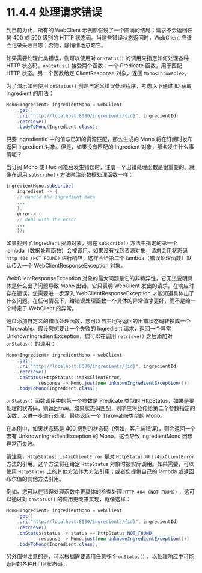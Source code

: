 # 11.4.4 处理请求错误

到目前为止，所有的 WebClient 示例都假设了一个圆满的结局；请求不会返回任何 400 或 500 级别的 HTTP 状态码。当这些错误状态返回时，WebClient 应该会记录失败日志；否则，静悄悄地忽略它。

如果需要处理此类错误，则可以使用对 `onStatus()` 的调用来指定如何处理各种 HTTP 状态码。`onStatus()` 接受两个函数：一个 Predicate 函数，用于匹配 HTTP 状态。另一个函数给定 ClientResponse 对象，返回 `Mono<Throwable>`。

为了演示如何使用 `onStatus()` 创建自定义错误处理程序，考虑以下通过 ID 获取 Ingredient 的用法：

```java
Mono<Ingredient> ingredientMono = webClient
    .get()
    .uri("http://localhost:8080/ingredients/{id}", ingredientId)
    .retrieve()
    .bodyToMono(Ingredient.class);
```

只要 ingredientId 中的值与已知的资源匹配，那么生成的 Mono 将在订阅时发布返回 Ingredient 对象。但是，如果没有匹配的 Ingredient 对象，那会发生什么事情呢？

当订阅 Mono 或 Flux 可能会发生错误时，注册一个出错处理函数是很重要的。就像在调用 `subscribe()` 方法时注册数据处理函数一样：

```java
ingredientMono.subscribe(
    ingredient -> {
    // handle the ingredient data
    ...
    },
    error-> {
    // deal with the error
    ...
    });
```

如果找到了 Ingredient 资源对象，则在 `subscribe()` 方法中指定的第一个 lambda（数据处理函数）会被调用。如果没有找到资源对象，请求会用状态码 `http 404 (NOT FOUND)` 进行响应，这样会给第二个 lambda（错误处理函数）默认传入一个 WebClientResponseException 对象。

WebClientResponseException 对象的最大问题是它的非特异性，它无法说明具体是什么出了问题导致 Mono 出错。它只表明 WebClient 发出的请求，在响应时存在错误。您需要进一步深入 WebClientResponseException 才能知道具体出了什么问题。在任何情况下，给错误处理函数一个具体的异常值才更好，而不是给一个特定于 WebClient 的异常。

通过添加自定义的错误处理函数，您可以自主地将返回的出错状态码转换成一个Throwable。假设您想要让一个失败的 Ingredient 请求，返回一个异常 UnknownIngredientException，您可以在调用 `retrieve()` 之后添加对 `onStatus()` 的调用：

```java
Mono<Ingredient> ingredientMono = webClient
    .get() 
    .uri("http://localhost:8080/ingredients/{id}", ingredientId)
    .retrieve()
    .onStatus(HttpStatus::is4xxClientError,
            response -> Mono.just(new UnknownIngredientException()))
    .bodyToMono(Ingredient.class);
```

`onStatus()` 函数调用中的第一个参数是 Predicate 类型的 HttpStatus，如果是要处理的状态码，则返回true。如果状态码匹配，则响应将会传给第二个参数指定的函数，以进一步进行处理。最终返回一个 Throwable类型的 Mono。

在本例中，如果状态码是 400 级别的状态码（例如，客户端错误），则会返回一个带有 UnknownIngredientException 的 Mono。这会导致 ingredientMono 因该异常而失败。

请注意，`HttpStatus::is4xxClientError` 是对 `HttpStatus` 中 `is4xxClientError` 方法的引用。这个方法将在给定 `HttpStatus` 对象时被实际调用。如果需要，可以使用 `HttpStatus` 上的其他方法作为方法引用；或者您提供自己的 lambda 或返回布尔值的其他方法引用。

例如，您可以在错误处理函数中更具体的检查处理 `HTTP 404 (NOT FOUND)` ，这可以通过对 `onStatus()` 的调用更改来实现，就像这样：

```java
Mono<Ingredient> ingredientMono = webClient
    .get()
    .uri("http://localhost:8080/ingredients/{id}", ingredientId)
    .retrieve()
    .onStatus(status -> status == HttpStatus.NOT_FOUND,
            response -> Mono.just(new UnknownIngredientException()))
    .bodyToMono(Ingredient.class);
```

另外值得注意的是，可以根据需要调用任意多个 `onStatus()` ，以处理响应中可能返回的各种HTTP状态码。

